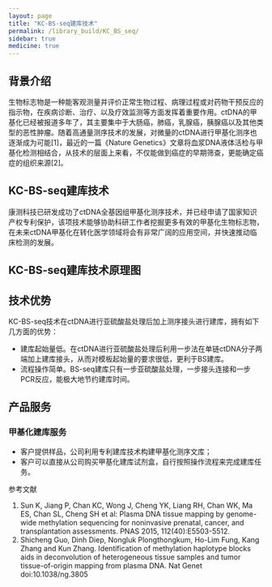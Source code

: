 ```yaml
---
layout: page
title: "KC-BS-seq建库技术"
permalink: /library_build/KC_BS_seq/
sidebar: true
medicine: true
---
```


## 背景介绍

生物标志物是一种能客观测量并评价正常生物过程、病理过程或对药物干预反应的指示物，在疾病诊断、治疗、以及疗效监测等方面发挥着重要作用。ctDNA的甲基化已经被报道多年了，其主要集中于大肠癌，肺癌，乳腺癌，胰腺癌以及其他类型的恶性肿瘤。随着高通量测序技术的发展，对微量的ctDNA进行甲基化测序也逐渐成为可能[1]，最近的一篇《Nature Genetics》文章将血浆DNA液体活检与甲基化检测相结合，从技术的层面上来看，不仅能做到癌症的早期筛查，更能确定癌症的组织来源[2]。

## KC-BS-seq建库技术

康测科技已研发成功了ctDNA全基因组甲基化测序技术，并已经申请了国家知识产权专利保护，该项技术能够协助科研工作者挖掘更多有效的甲基化生物标志物，在未来ctDNA甲基化在转化医学领域将会有非常广阔的应用空间，并快速推动临床检测的发展。

## KC-BS-seq建库技术原理图




## 技术优势

KC-BS-seq技术在ctDNA进行亚硫酸盐处理后加上测序接头进行建库，拥有如下几方面的优势：

* 建库起始量低。在ctDNA进行亚硫酸盐处理后利用一步法在单链ctDNA分子两端加上建库接头，从而对模板起始量的要求很低，更利于BS建库。
* 流程操作简单。BS-seq建库只有一步亚硫酸盐处理，一步接头连接和一步PCR反应，能极大地节约建库时间。

## 产品服务

### 甲基化建库服务

* 客户提供样品，公司利用专利建库技术构建甲基化测序文库；
* 客户可以直接从公司购买甲基化建库试剂盒，自行按照操作流程来完成建库任务。

参考文献
1. Sun K, Jiang P, Chan KC, Wong J, Cheng YK, Liang RH, Chan WK, Ma ES, Chan SL, Cheng SH et al: Plasma DNA tissue mapping by genome-wide methylation sequencing for noninvasive prenatal, cancer, and transplantation assessments. PNAS 2015, 112(40):E5503-5512.
2. Shicheng Guo, Dinh Diep, Nongluk Plongthongkum, Ho-Lim Fung, Kang Zhang and Kun Zhang. Identification of methylation haplotype blocks aids in deconvolution of heterogeneous tissue samples and tumor tissue-of-origin mapping from plasma DNA. Nat Genet doi:10.1038/ng.3805
